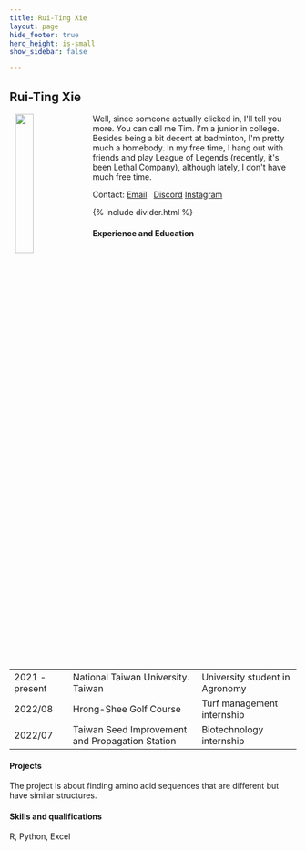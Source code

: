 ```yaml
---
title: Rui-Ting Xie
layout: page
hide_footer: true
hero_height: is-small
show_sidebar: false

---
```


## Rui-Ting Xie

<img src="{{site.url}}/img/rui_ting_xie.jpg" align="left" hspace="10" width="25%">
Well, since someone actually clicked in, I'll tell you more. You can call me Tim. I'm a junior in college. Besides being a bit decent at badminton, I'm pretty much a homebody. In my free time, I hang out with friends and play League of Legends (recently, it's been Lethal Company), although lately, I don't have much free time.

Contact:
<i class="fas fa-at"></i> [Email](mailto:b10601006@ntu.edu.tw)  
<i class="fa-brands fa-discord"></i> [Discord](discordapp.com/users/810902904071651428)
<i class="fa-brands fa-instagram"></i> [Instagram](https://www.instagram.com/godtim_hsieh?igsh=MWI3NGo3ZDJldHM5YQ%3D%3D&utm_source=qr)

<!--
<i class="fab fa-github"></i> [Github]()  
<i class="fab fa-linkedin"></i> [LinkedIn]()
<i class="fab fa-google"></i> [Google Scholar]()  
-->

{% include divider.html %}

#### Experience and Education

| | | |
| --- | --- | --- |
| 2021 - present  | National Taiwan University.  Taiwan |  University student in Agronomy |
| 2022/08 | Hrong-Shee Golf Course | Turf management internship |
| 2022/07 | Taiwan Seed Improvement and Propagation Station | Biotechnology internship |

#### Projects

The project is about finding amino acid sequences that are different but have similar structures.

#### Skills and qualifications

R, Python, Excel
